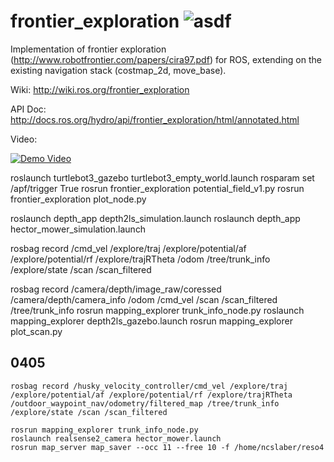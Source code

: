 frontier_exploration ![asdf](https://travis-ci.org/paulbovbel/frontier_exploration.svg?branch=hydro-devel)
====================



Implementation of frontier exploration (http://www.robotfrontier.com/papers/cira97.pdf) for ROS, extending on the existing navigation stack (costmap_2d, move_base).

Wiki: http://wiki.ros.org/frontier_exploration

API Doc: http://docs.ros.org/hydro/api/frontier_exploration/html/annotated.html

Video:

[![Demo Video](http://img.youtube.com/vi/3W1ufJ7rpCA/0.jpg)](https://www.youtube.com/watch?v=3W1ufJ7rpCA)

roslaunch turtlebot3_gazebo turtlebot3_empty_world.launch
rosparam set /apf/trigger True
rosrun frontier_exploration potential_field_v1.py
rosrun frontier_exploration plot_node.py

roslaunch depth_app depth2ls_simulation.launch
roslaunch depth_app hector_mower_simulation.launch

rosbag record /cmd_vel /explore/traj /explore/potential/af /explore/potential/rf /explore/trajRTheta /odom /tree/trunk_info /explore/state /scan /scan_filtered

rosbag record /camera/depth/image_raw/coressed /camera/depth/camera_info /odom /cmd_vel /scan /scan_filtered /tree/trunk_info
rosrun mapping_explorer trunk_info_node.py
roslaunch mapping_explorer depth2ls_gazebo.launch
rosrun mapping_explorer plot_scan.py

## 0405
```
rosbag record /husky_velocity_controller/cmd_vel /explore/traj /explore/potential/af /explore/potential/rf /explore/trajRTheta /outdoor_waypoint_nav/odometry/filtered_map /tree/trunk_info /explore/state /scan /scan_filtered

rosrun mapping_explorer trunk_info_node.py
roslaunch realsense2_camera hector_mower.launch
rosrun map_server map_saver --occ 11 --free 10 -f /home/ncslaber/reso4